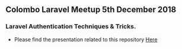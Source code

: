 ## Colombo Laravel Meetup 5th December 2018

### Laravel Authentication Techniques & Tricks.

* Please find the presentation related to this repository [Here](https://docs.google.com/presentation/d/14kaOlE5mEVp_UncaBhgpEeRPbkqCg4CkmG-AxR3wVGQ/edit?usp=sharing)